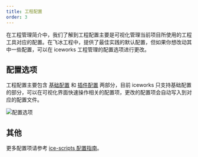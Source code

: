 ```yaml
---
title: 工程配置
order: 3
---
```


在工程管理简介中，我们了解到工程配置主要是可视化管理当前项目所使用的工程工具对应的配置。在飞冰工程中，提供了最佳实践的默认配置，但如果你想改动其中一些配置，可以在 iceworks 工程管理的配置选项进行更改。

## 配置选项

工程配置主要包含 [基础配置](https://ice.work/docs/cli/config/config) 和 [插件配置](https://ice.work/docs/cli/config/plugins) 两部分，目前 iceworks 只支持基础配置的部分，可以在可视化界面快速操作相关的配置项，更改的配置项会自动写入到对应的配置文件。

![配置选项](https://img.alicdn.com/tfs/TB1zhj2eL1G3KVjSZFkXXaK4XXa-2877-1586.png)

## 其他

更多配置项请参考 [ice-scripts 配置指南](https://ice.work/docs/cli/config/config-file)。
